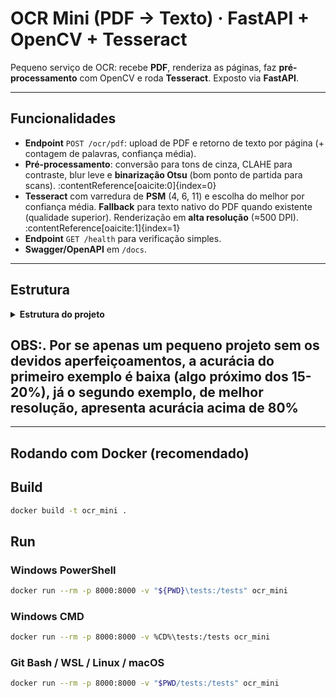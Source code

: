 # OCR Mini (PDF → Texto) · FastAPI + OpenCV + Tesseract

Pequeno serviço de OCR: recebe **PDF**, renderiza as páginas, faz **pré-processamento** com OpenCV e roda **Tesseract**. Exposto via **FastAPI**.

---

## Funcionalidades

- **Endpoint** `POST /ocr/pdf`: upload de PDF e retorno de texto por página (+ contagem de palavras, confiança média).
- **Pré-processamento**: conversão para tons de cinza, CLAHE para contraste, blur leve e **binarização Otsu** (bom ponto de partida para scans). :contentReference[oaicite:0]{index=0}
- **Tesseract** com varredura de **PSM** (4, 6, 11) e escolha do melhor por confiança média. **Fallback** para texto nativo do PDF quando existente (qualidade superior). Renderização em **alta resolução** (≈500 DPI). :contentReference[oaicite:1]{index=1}
- **Endpoint** `GET /health` para verificação simples.
- **Swagger/OpenAPI** em `/docs`.

---

## Estrutura

<details>
  <summary><strong>Estrutura do projeto</strong></summary>
  <pre>
ocr_mini/
├─ app/
│  ├─ main.py
│  └─ preprocess.py
├─ tests/
│  ├─ sample1.pdf
│  └─ sample2.pdf
├─ Dockerfile
├─ requirements.txt
└─ README.md
  </pre>
</details>



## OBS:. Por se apenas um pequeno projeto sem os devidos aperfeiçoamentos, a acurácia do primeiro exemplo é baixa (algo próximo dos 15-20%), já o segundo exemplo, de melhor resolução, apresenta acurácia acima de 80%

---

## Rodando com Docker (recomendado)

## Build
```bash
docker build -t ocr_mini .
```

## Run

### Windows PowerShell

```bash
docker run --rm -p 8000:8000 -v "${PWD}\tests:/tests" ocr_mini
```

### Windows CMD

```bash
docker run --rm -p 8000:8000 -v %CD%\tests:/tests ocr_mini
```
### Git Bash / WSL / Linux / macOS

```bash
docker run --rm -p 8000:8000 -v "$PWD/tests:/tests" ocr_mini
```